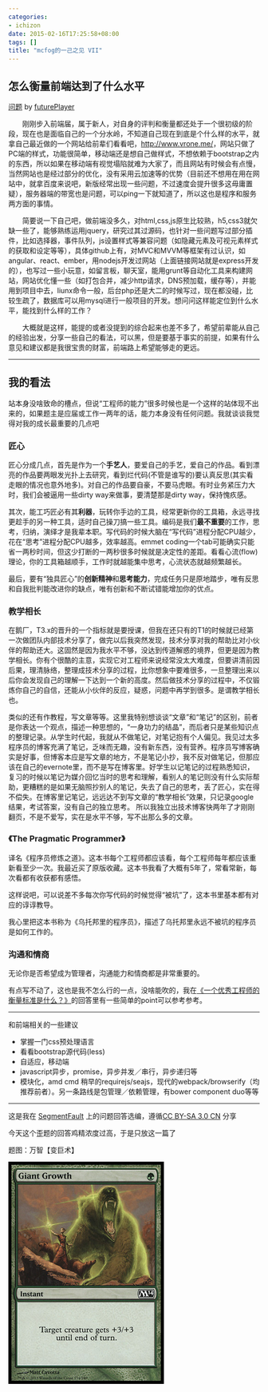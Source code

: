 ```yaml
---
categories:
- ichizon
date: 2015-02-16T17:25:58+08:00
tags: []
title: "mcfog的一己之见 VII"
---
```


<!--================================!-->

## 怎么衡量前端达到了什么水平

[问题](http://segmentfault.com/q/1010000002556431) by [futurePlayer](http://segmentfault.com/u/futureplayer)

<!--more-->

　　刚刚步入前端届，属于新人，对自身的评判和衡量都还处于一个很初级的阶段，现在也是面临自己的一个分水岭，不知道自己现在到底是个什么样的水平，就拿自己最近做的一个网站给前辈们看看吧，<http://www.vrone.me/>，网站只做了PC端的样式，功能很简单，移动端还是想自己做样式，不想依赖于bootstrap之内的东西，所以如果在移动端有视觉塌陷就难为大家了，而且网站有时候会有点慢，当然网站也是经过部分的优化，没有采用云加速等的优势（目前还不想用在用在网站中，就拿百度来说吧，新版经常出现一些问题，不过速度会提升很多这毋庸置疑），服务器端的带宽也是问题，可以ping一下就知道了，所以这也是程序和服务两方面的事情。

　　简要说一下自己吧，做前端没多久，对html,css,js原生比较熟，h5,css3就欠缺一些了，能够熟练运用jquery，研究过其过源码，也针对一些问题写过部分插件，比如选择器，事件队列，js设置样式等兼容问题（如隐藏元素及可视元素样式的获取和设定等等），具体github上有，对MVC和MVVM等框架有过认识，如angular、react、ember，用nodejs开发过网站（上面链接网站就是express开发的），也写过一些小玩意，如留言板，聊天室，能用grunt等自动化工具来构建网站，网站优化懂一些（如打包合并，减少http请求，DNS预加载，缓存等），并能用到项目中去，liunx命令一般，后台php还是大二的时候写过，现在都没碰，比较生疏了，数据库可以用mysql进行一般项目的开发。想问问这样能定位到什么水平，能找到什么样的工作？

　　大概就是这样，能提的或者没提到的综合起来也差不多了，希望前辈能从自己的经验出发，分享一些自己的看法，可以黑，但是要基于事实的前提，如果有什么意见和建议都是我很宝贵的财富，前端路上希望能够走的更远。

---

## 我的看法

站本身没啥致命的槽点，但说“工程师的能力”很多时候也是一个这样的站体现不出来的，如果题主是应届或工作一两年的话，能力本身没有任何问题。我就谈谈我觉得对我的成长最重要的几点吧

### 匠心

匠心分成几点，首先是作为一个**手艺人**，要爱自己的手艺，爱自己的作品。看到漂亮的作品要两眼发光扑上去研究，看到烂代码(不管是谁写的)要认真反思(其实看走眼的情况也意外地多)。对自己的作品要自豪，不要马虎眼。有时业务紧压力大时，我们会被逼用一些dirty way来做事，要清楚那是dirty way，保持愧疚感。

其次，能工巧匠必有其**利器**，玩转你手边的工具，经常更新你的工具箱，永远寻找更趁手的另一种工具，适时自己操刀搞一些工具。编码是我们**最不重要**的工作，思考，归纳，演绎才是我辈本职。写代码的时候大脑在“写代码”进程分配CPU越少，花在“思考”进程分配CPU越多，效率越高。emmet coding一个tab可能确实只能省一两秒时间，但这少打断的一两秒很多时候就是决定性的差距。看看心流(flow)理论，你的工具箱越顺手，工作时就越能集中思考，心流状态就越频繁越长。

最后，要有“独具匠心”的**创新精神**和**思考能力**，完成任务只是原地踏步，唯有反思和自我批判能改进你的缺点，唯有创新和不断试错能增加你的优点。

### 教学相长

在鹅厂，T3.x的晋升的一个指标就是要授课，但我在还只有的T1的时候就已经第一次做团队内部技术分享了，做完以后我突然发现，技术分享对我的帮助比对小伙伴的帮助还大。这固然是因为我水平不够，没达到传道解惑的境界，但更是因为教学相长。你有个很酷的主意，实现它对工程师来说经常没太大难度，但要讲清前因后果，理清脉络，整理成技术分享的过程，比你想象中要难很多，一旦整理出来以后你会发现自己的理解一下达到一个新的高度。然后做技术分享的过程中，不仅锻炼你自己的自信，还能从小伙伴的反应，疑惑，问题中再学到很多。是谓教学相长也。

类似的还有作教程，写文章等等。这里我特别想谈谈“文章”和“笔记”的区别，前者是你表达一个观点，描述一种思想的，“一身功力的结晶”，而后者只是某些知识点的整理记录。从学生时代起，我就从不做笔记，对笔记抱有个人偏见。我见过太多程序员的博客充满了笔记，乏味而无趣，没有新东西，没有营养。程序员写博客确实是好事，但博客本应是写文章的地方，不是笔记小抄，我不反对做笔记，但那应该在自己的evernote里，而不是写在博客里。好学生以记笔记的过程熟悉知识，复习的时候以笔记为媒介回忆当时的思考和理解，看别人的笔记则没有什么实际帮助，更糟糕的是如果无脑照抄别人的笔记，失去了自己的思考，丢了匠心，实在得不偿失。在博客里记笔记，远远达不到写文章的“教学相长”效果，只记录google结果，考试答案，没有自己的独立思考。
所以我独立出技术博客快两年了才刚刚翻页，不是不爱写，实在是水平不够，写不出那么多的文章。

### 《The Pragmatic Programmer》

译名《程序员修炼之道》。这本书每个工程师都应该看，每个工程师每年都应该重新看至少一次。我最近买了原版收藏。这本书我看了大概有5年了，常看常新，每次看都有收获都有感悟。

这样说吧，可以说差不多每次你写代码的时候觉得“被坑”了，这本书里基本都有对应的谆谆教导。

我心里把这本书称为《乌托邦里的程序员》，描述了乌托邦里永远不被坑的程序员是如何工作的。

### 沟通和情商

无论你是否希望成为管理者，沟通能力和情商都是非常重要的。

有点写不动了，这也是我不怎么行的一点，没啥能吹的，我在[《一个优秀工程师的衡量标准是什么？》](http://segmentfault.com/q/1010000002536565)的回答里有一些简单的point可以参考参考。


-----

和前端相关的一些建议

+ 掌握一门css预处理语言
+ 看看bootstrap源代码(less)
+ 自适应，移动端
+ javascript异步，promise，异步并发／串行，异步递归等
+ 模块化，amd cmd 稍早的requirejs/seajs，现代的webpack/browserify（均推荐前者）。另一条路线是包管理／依赖管理，有bower component duo等等

---

这是我在 [SegmentFault](http://segmentfault.com/) 上的问题回答选编，遵循[CC BY-SA 3.0 CN](http://creativecommons.org/licenses/by-sa/3.0/cn/) 分享

今天这个歪题的回答鸡精浓度过高，于是只放这一篇了

题图：万智【变巨术】

![](/img/2015-q1/m14-174.jpg)

